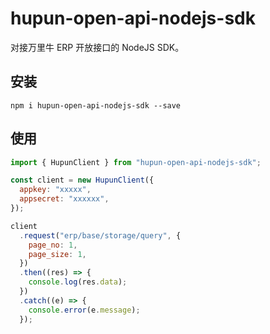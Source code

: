 # hupun-open-api-nodejs-sdk

对接万里牛 ERP 开放接口的 NodeJS SDK。

## 安装

```
npm i hupun-open-api-nodejs-sdk --save
```

## 使用

```javascript
import { HupunClient } from "hupun-open-api-nodejs-sdk";

const client = new HupunClient({
  appkey: "xxxxx",
  appsecret: "xxxxxx",
});

client
  .request("erp/base/storage/query", {
    page_no: 1,
    page_size: 1,
  })
  .then((res) => {
    console.log(res.data);
  })
  .catch((e) => {
    console.error(e.message);
  });
```
